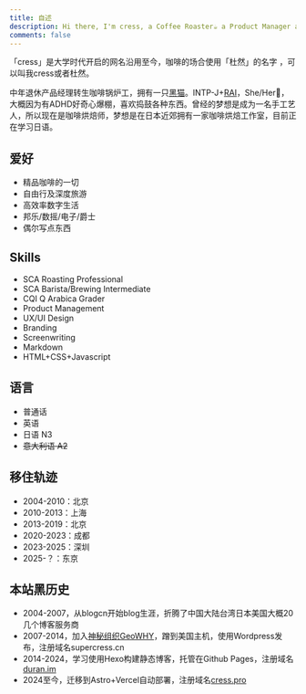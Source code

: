 ```yaml
---
title: 自述
description: Hi there, I'm cress, a Coffee Roaster☕️ a Product Manager and Life Hacker.
comments: false
---
```


「cress」是大学时代开启的网名沿用至今，咖啡的场合使用「杜然」的名字 ，可以叫我cress或者杜然。

中年退休产品经理转生咖啡锅炉工，拥有一只[黑猫](https://www.instagram.com/p/B0iv-ztgHm7/)。INTP-J+[RAI](https://zh.wikipedia.org/wiki/霍爾蘭六邊形)，She/Her🌈，大概因为有ADHD好奇心爆棚，喜欢捣鼓各种东西。曾经的梦想是成为一名手工艺人，所以现在是咖啡烘焙师，梦想是在日本近郊拥有一家咖啡烘焙工作室，目前正在学习日语。

## 爱好

- 精品咖啡的一切
- 自由行及深度旅游
- 高效率数字生活
- 邦乐/数摇/电子/爵士
- 偶尔写点东西

## Skills

- SCA Roasting Professional
- SCA Barista/Brewing Intermediate
- CQI Q Arabica Grader
- Product Management
- UX/UI Design
- Branding
- Screenwriting
- Markdown
- HTML+CSS+Javascript

## 语言

- 普通话
- 英语
- 日语 N3
- ~~意大利语 A2~~

## 移住轨迹

- 2004-2010：北京
- 2010-2013：上海
- 2013-2019：北京
- 2020-2023：成都
- 2023-2025：深圳
- 2025-？：东京

## 本站黑历史

- 2004-2007，从blogcn开始blog生涯，折腾了中国大陆台湾日本美国大概20几个博客服务商
- 2007-2014，加入[神秘组织GeoWHY](https://site.douban.com/geowhy/room/13493/)，蹭到美国主机，使用Wordpress发布，注册域名supercress.cn
- 2014-2024，学习使用Hexo构建静态博客，托管在Github Pages，注册域名[duran.im](http://duran.im)
- 2024至今，迁移到Astro+Vercel自动部署，注册域名[cress.pro](https://cress.pro)
